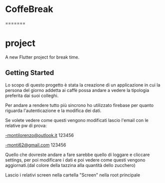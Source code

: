 # CoffeBreak
=======
# project

A new Flutter project for break time.

## Getting Started

Lo scopo di questo progetto è stata la creazione di un applicazione in cui la persona del giorno addetta ai caffè possa andare a vedere la tipologia preferita dai suoi colleghi.

Per andare a rendere tutto più sincrono ho utilizzato firebase per quanto riguarda l'autenticazione e la modifica dei dati.

Se volete vedere come questi vengono modificati lascio l'email con le relative pw di prova:

-montilorenzo@outlook.it 123456

-monti62@gmail.com 123456

Quello che dovreste andare a fare sarebbe quello di loggare e cliccare settings, per poi modificare i dati e poi vedere come questi vengono aggiornati.(dal colore della tazzina  alla quantità dello zucchero)

Lascio i relativi screen nella cartella "Screen" nella root principale
